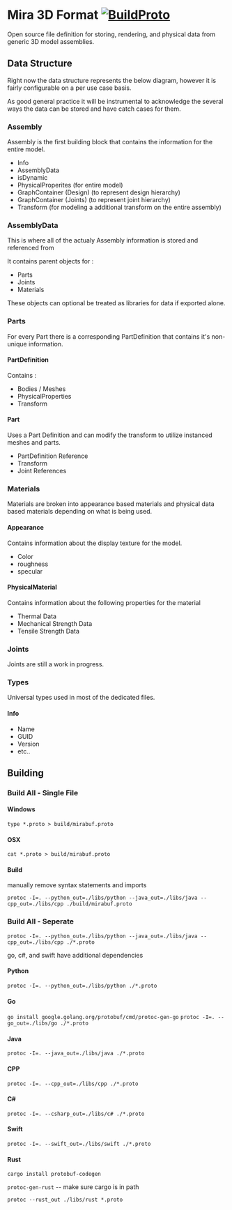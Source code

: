 # Mira 3D Format  <a href="https://github.com/HiceS/mirabuf/actions?query=workflow%3ABuildProto">![BuildProto](https://github.com/HiceS/mirabuf/workflows/BuildProto/badge.svg)</a>

Open source file definition for storing, rendering, and physical data from generic 3D model assemblies.

## Data Structure

Right now the data structure represents the below diagram, however it is fairly configurable on a per use case basis.

As good general practice it will be instrumental to acknowledge the several ways the data can be stored and have catch cases for them.

### Assembly

Assembly is the first building block that contains the information for the entire model.

- Info
- AssemblyData
- isDynamic
- PhysicalProperites (for entire model)
- GraphContainer (Design) (to represent design hierarchy)
- GraphContainer (Joints) (to represent joint hierarchy)
- Transform (for modeling a additional transform on the entire assembly)

### AssemblyData

This is where all of the actualy Assembly information is stored and referenced from

It contains parent objects for :

- Parts
- Joints
- Materials

These objects can optional be treated as libraries for data if exported alone.

### Parts

For every Part there is a corresponding PartDefinition that contains it's non-unique information.

#### PartDefinition

Contains :

- Bodies / Meshes
- PhysicalProperties
- Transform

#### Part

Uses a Part Definition and can modify the transform to utilize instanced meshes and parts.

- PartDefinition Reference
- Transform
- Joint References

### Materials

Materials are broken into appearance based materials and physical data based materials depending on what is being used.

#### Appearance

Contains information about the display texture for the model.

- Color
- roughness
- specular

#### PhysicalMaterial

Contains information about the following properties for the material

- Thermal Data
- Mechanical Strength Data
- Tensile Strength Data

### Joints

Joints are still a work in progress.

### Types

Universal types used in most of the dedicated files.

#### Info

- Name
- GUID
- Version
- etc..

## Building

### Build All - Single File

#### Windows

`type *.proto > build/mirabuf.proto`

#### OSX

`cat *.proto > build/mirabuf.proto`

#### Build

manually remove syntax statements and imports

` protoc -I=. --python_out=./libs/python --java_out=./libs/java --cpp_out=./libs/cpp ./build/mirabuf.proto `

### Build All - Seperate

` protoc -I=. --python_out=./libs/python --java_out=./libs/java --cpp_out=./libs/cpp ./*.proto `

go, c#, and swift have additional dependencies


#### Python

` protoc -I=. --python_out=./libs/python ./*.proto `

#### Go

` go install google.golang.org/protobuf/cmd/protoc-gen-go `
` protoc -I=. --go_out=./libs/go ./*.proto ` 

#### Java

` protoc -I=. --java_out=./libs/java ./*.proto `

#### CPP

` protoc -I=. --cpp_out=./libs/cpp ./*.proto `

#### C#

` protoc -I=. --csharp_out=./libs/c# ./*.proto `

#### Swift

` protoc -I=. --swift_out=./libs/swift ./*.proto `

#### Rust

`cargo install protobuf-codegen`

`protoc-gen-rust` -- make sure cargo is in path

`protoc --rust_out ./libs/rust *.proto`
